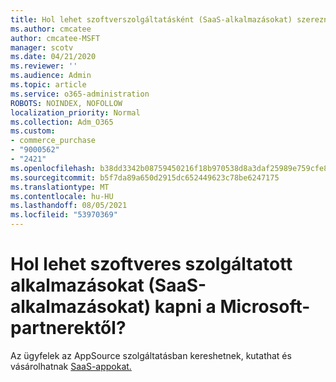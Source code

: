 ```yaml
---
title: Hol lehet szoftverszolgáltatásként (SaaS-alkalmazásokat) szerezni?
ms.author: cmcatee
author: cmcatee-MSFT
manager: scotv
ms.date: 04/21/2020
ms.reviewer: ''
ms.audience: Admin
ms.topic: article
ms.service: o365-administration
ROBOTS: NOINDEX, NOFOLLOW
localization_priority: Normal
ms.collection: Adm_O365
ms.custom:
- commerce_purchase
- "9000562"
- "2421"
ms.openlocfilehash: b38dd3342b08759450216f18b970538d8a3daf25989e759cfe8ac91b4b8154af
ms.sourcegitcommit: b5f7da89a650d2915dc652449623c78be6247175
ms.translationtype: MT
ms.contentlocale: hu-HU
ms.lasthandoff: 08/05/2021
ms.locfileid: "53970369"
---
```

# <a name="where-do-i-get-software-as-a-service-saas-apps-from-microsoft-partners"></a>Hol lehet szoftveres szolgáltatott alkalmazásokat (SaaS-alkalmazásokat) kapni a Microsoft-partnerektől?

Az ügyfelek az AppSource szolgáltatásban kereshetnek, kutathat és vásárolhatnak [SaaS-appokat.](https://appsource.microsoft.com)